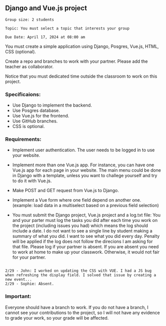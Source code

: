 ## Django and Vue.js project

```
Group size: 2 students

Topic: You must select a topic that interests your group

Due Date: April 17, 2024 at 08:00 am
```

You must create a simple application using Django, Posgres, Vue.js, HTML, CSS (optional).

Create a repo and branches to work with your partner. Please add the teacher as collaborator.

Notice that you must dedicated time outside the classroom to work on this project.

### Specificaions:

- Use Django to implement the backend.
- Use Posgres database.
- Use Vue.js for the frontend.
- Use GitHub branches.
- CSS is optional.

### Requirements:

- Implement user authentication. The user needs to be logged in to use your website.
- Implement more than one Vue.js app. For instance, you can have one Vue.js app for each page in your website. The main menu could be done in Django with a template, unless you want to challege yourself and try to do it with Vue.js.
- Make POST and GET request from Vue.js to Django.
- Implement a Vue form where one field depend on another one. (example: load data in a multiselect based on a previous field selection)

- You must submit the Django project, Vue.js project and a log.txt file: You and your parter must log the tasks you did after each time you work on the project (including issues you had) which means the log should include a date. I do not want to see a single line by student making a summary of what you did. I want to see what you did every day. Penalty will be applied if the log does not follow the direcions I am asking for that file. Please log if your partner is absent. If you are absent you need to work at home to make up your classwork. Otherwise, it would not fair for your partner.

```Example:

2/29 - John: I worked on updating the CSS with VUE. I had a JS bug when refreshing the display field. I solved that issue by creating a new event...
2/29 - Sophie: Absent.
```

### Important:

Everyone should have a branch to work. If you do not have a branch, I cannot see your contributions to the project, so I will not have any evidence to grade your work, so your grade will be affected. 

